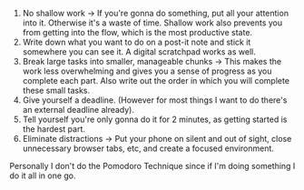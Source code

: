 1. No shallow work -> If you're gonna do something, put all your attention into it. Otherwise it's a waste of time. Shallow work also prevents you from getting into the flow, which is the most productive state.
2. Write down what you want to do on a post-it note and stick it somewhere you can see it. A digital scratchpad works as well.
3. Break large tasks into smaller, manageable chunks -> This makes the work less overwhelming and gives you a sense of progress as you complete each part. Also write out the order in which you will complete these small tasks.
4. Give yourself a deadline. (However for most things I want to do there's an external deadline already).
5. Tell yourself you're only gonna do it for 2 minutes, as getting started is the hardest part.
6. Eliminate distractions -> Put your phone on silent and out of sight, close unnecessary browser tabs, etc, and create a focused environment.

Personally I don't do the Pomodoro Technique since if I'm doing something I do it all in one go.
